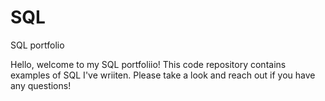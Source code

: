 # SQL
SQL portfolio

Hello, welcome to my SQL portfoliio! This code repository contains examples of SQL I've wriiten. Please take a look and reach out if you have any questions!
